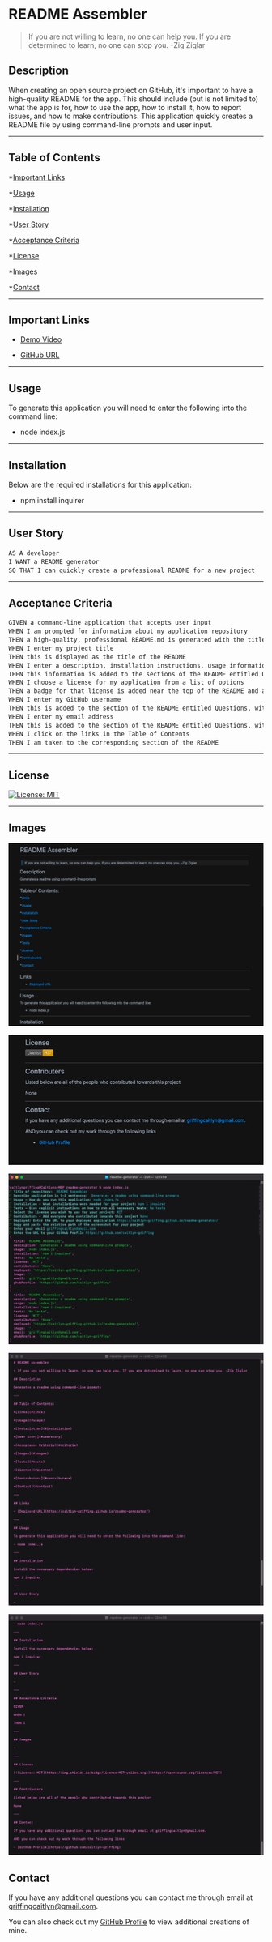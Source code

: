 # README Assembler

> If you are not willing to learn, no one can help you. If you are determined to learn, no one can stop you. -Zig Ziglar

## Description

When creating an open source project on GitHub, it's important to have a high-quality README for the app. This should include (but is not limited to) what the app is for, how to use the app, how to install it, how to report issues, and how to make contributions. This application quickly creates a README file by using command-line prompts and user input.

---

## Table of Contents

*[Important Links](#links)

*[Usage](#usage)

*[Installation](#installation)

*[User Story](#user-story)

*[Acceptance Criteria](#acceptance-criteria)

*[License](#license)

*[Images](#images)

*[Contact](#contact)

---

## Important Links

- [Demo Video](assets/videos/rmaV1.mp4)

- [GitHub URL](https://github.com/caitlyn-griffing/readme-generator)

---

## Usage

To generate this application you will need to enter the following into the command line:

- node index.js

---

## Installation

Below are the required installations for this application:

- npm install inquirer

---

## User Story

```md
AS A developer
I WANT a README generator
SO THAT I can quickly create a professional README for a new project
```

---

## Acceptance Criteria

```md
GIVEN a command-line application that accepts user input
WHEN I am prompted for information about my application repository
THEN a high-quality, professional README.md is generated with the title of my project and sections entitled Description, Table of Contents, Installation, Usage, License, Contributing, Tests, and Questions
WHEN I enter my project title
THEN this is displayed as the title of the README
WHEN I enter a description, installation instructions, usage information, contribution guidelines, and test instructions
THEN this information is added to the sections of the README entitled Description, Installation, Usage, Contributing, and Tests
WHEN I choose a license for my application from a list of options
THEN a badge for that license is added near the top of the README and a notice is added to the section of the README entitled License that explains which license the application is covered under
WHEN I enter my GitHub username
THEN this is added to the section of the README entitled Questions, with a link to my GitHub profile
WHEN I enter my email address
THEN this is added to the section of the README entitled Questions, with instructions on how to reach me with additional questions
WHEN I click on the links in the Table of Contents
THEN I am taken to the corresponding section of the README
```

---

## License

[![License: MIT](https://img.shields.io/badge/License-MIT-hotpink.svg)](https://opensource.org/licenses/MIT)

---

## Images

![Image 1](assets/images/rmaSS1.png)

![Image 2](assets/images/rmaSS2.png)

![Image 3](assets/images/rmaSS3.png)

![Image 4](assets/images/rmaSS4.png)

![Image 5](assets/images/rmaSS5.png)

## Contact

If you have any additional questions you can contact me through email at griffingcaitlyn@gmail.com.

You can also check out my [GitHub Profile](https://github.com/caitlyn-griffing) to view additional creations of mine.
